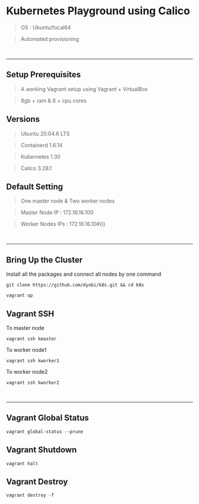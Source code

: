 
# Kubernetes Playground using Calico

> OS : Ubuntu/focal64

> Automated provisioning

<br/>

---

## Setup Prerequisites

> A working Vagrant setup using Vagrant + VirtualBox

> 8gb + ram & 6 + cpu cores

## Versions

> Ubuntu 20.04.6 LTS

> Containerd 1.6.14

> Kubernetes 1.30

> Calico 3.28.1

## Default Setting

> One master node & Two worker nodes

> Master Node IP : 172.16.16.100

> Worker Nodes IPs : 172.16.16.10#{i}

<br/>

---

## Bring Up the Cluster

Install all the packages and connect all nodes by one command 

```shell
git clone https://github.com/dyobi/k8s.git && cd k8s
```

```shell
vagrant up
```

## Vagrant SSH

To master node

```shell
vagrant ssh kmaster
```

To worker node1

```shell
vagrant ssh kworker1
```

To worker node2

```shell
vagrant ssh kworker2
```

<br/>

---

## Vagrant Global Status

```shell
vagrant global-status --prune
```

## Vagrant Shutdown

```shell
vagrant halt
```

## Vagrant Destroy

```shell
vagrant destroy -f
```
